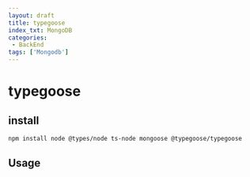 ```yaml
---
layout: draft
title: typegoose
index_txt: MongoDB
categories:
 - BackEnd
tags: ['Mongodb']
---
```

# typegoose

## install 
```bash
npm install node @types/node ts-node mongoose @typegoose/typegoose
```

## Usage
